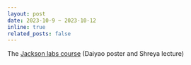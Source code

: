 ```yaml
---
layout: post
date: 2023-10-9 ~ 2023-10-12
inline: true
related_posts: false
---
```


The [Jackson labs course](https://www.jax.org/education-and-learning/education-calendar/2023/10-October/short-course-on-the-application-of-machine-learning-for-automated-quantific) (Daiyao poster and Shreya lecture)
